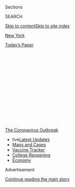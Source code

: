 <div id="app">

<div>

<div>

<div>

<div class="NYTAppHideMasthead css-1q2w90k e1suatyy0">

<div class="section css-ui9rw0 e1suatyy2">

<div class="css-eph4ug er09x8g0">

<div class="css-6n7j50">

</div>

<span class="css-1dv1kvn">Sections</span>

<div class="css-10488qs">

<span class="css-1dv1kvn">SEARCH</span>

</div>

[Skip to content](#site-content)[Skip to site index](#site-index)

</div>

<div id="masthead-section-label" class="css-1wr3we4 eaxe0e00">

[New
York](https://www.nytimes3xbfgragh.onion/section/nyregion)

</div>

<div class="css-10698na e1huz5gh0">

</div>

</div>

<div id="masthead-bar-one" class="section hasLinks css-15hmgas e1csuq9d3">

<div class="css-uqyvli e1csuq9d0">

</div>

<div class="css-1uqjmks e1csuq9d1">

</div>

<div class="css-9e9ivx">

[](https://myaccount.nytimes3xbfgragh.onion/auth/login?response_type=cookie&client_id=vi)

</div>

<div class="css-1bvtpon e1csuq9d2">

[Today’s
Paper](https://www.nytimes3xbfgragh.onion/section/todayspaper)

</div>

</div>

</div>

</div>

<div data-aria-hidden="false">

<div id="site-content" data-role="main">

<div>

<div class="css-1aor85t" style="opacity:0.000000001;z-index:-1;visibility:hidden">

<div class="css-1hqnpie">

<div class="css-epjblv">

<span class="css-17xtcya">[New
York](/section/nyregion)</span><span class="css-x15j1o">|</span><span class="css-fwqvlz">Food
Tourists Trickle In to New York’s Pandemic Dining
Scene</span>

</div>

<div class="css-k008qs">

<div class="css-1iwv8en">

<span class="css-18z7m18"></span>

<div>

</div>

</div>

<span class="css-1n6z4y">https://nyti.ms/30TWqwI</span>

<div class="css-1705lsu">

<div class="css-4xjgmj">

<div class="css-4skfbu" data-role="toolbar" data-aria-label="Social Media Share buttons, Save button, and Comments Panel with current comment count" data-testid="share-tools">

  - 
  - 
  - 
  - 
    
    <div class="css-6n7j50">
    
    </div>

  - 
  - 

</div>

</div>

</div>

</div>

</div>

</div>

<div id="NYT_TOP_BANNER_REGION" class="css-13pd83m">

<div>

<div id="styln-prism-menu-1592847958612" class="section interactive-content interactive-size-medium css-1edisqu">

<div class="css-17ih8de interactive-body">

<div id="scroll-container" class="css-1gj85ro">

[<span class="styln-title-wrap"><span class="css-1pje3qr">The
Coronavirus</span><span class="css-1pje3qr">
Outbreak</span></span>](https://www.nytimes3xbfgragh.onion/news-event/coronavirus?action=click&pgtype=Article&state=default&region=TOP_BANNER&context=storylines_menu)

  - <span class="css-kqxiym" data-emphasize="true">live</span>[Latest
    Updates](https://www.nytimes3xbfgragh.onion/2020/08/04/world/coronavirus-cases.html?action=click&pgtype=Article&state=default&region=TOP_BANNER&context=storylines_menu)
  - [Maps and
    Cases](https://www.nytimes3xbfgragh.onion/interactive/2020/us/coronavirus-us-cases.html?action=click&pgtype=Article&state=default&region=TOP_BANNER&context=storylines_menu)
  - [Vaccine
    Tracker](https://www.nytimes3xbfgragh.onion/interactive/2020/science/coronavirus-vaccine-tracker.html?action=click&pgtype=Article&state=default&region=TOP_BANNER&context=storylines_menu)
  - [College
    Reopening](https://www.nytimes3xbfgragh.onion/2020/08/02/us/covid-college-reopening.html?action=click&pgtype=Article&state=default&region=TOP_BANNER&context=storylines_menu)
  - [Economy](https://www.nytimes3xbfgragh.onion/live/2020/08/04/business/stock-market-today-coronavirus?action=click&pgtype=Article&state=default&region=TOP_BANNER&context=storylines_menu)

</div>

</div>

</div>

</div>

</div>

<div id="top-wrapper" class="css-1sy8kpn">

<div id="top-slug" class="css-l9onyx">

Advertisement

</div>

[Continue reading the main
story](#after-top)

<div class="ad top-wrapper" style="text-align:center;height:100%;display:block;min-height:250px">

<div id="top" class="place-ad" data-position="top" data-size-key="top">

</div>

</div>

<div id="after-top">

</div>

</div>

<div>

<div id="sponsor-wrapper" class="css-1hyfx7x">

<div id="sponsor-slug" class="css-19vbshk">

Supported by

</div>

[Continue reading the main
story](#after-sponsor)

<div id="sponsor" class="ad sponsor-wrapper" style="text-align:center;height:100%;display:block">

</div>

<div id="after-sponsor">

</div>

</div>

<div class="css-186x18t">

</div>

<div class="css-1vkm6nb ehdk2mb0">

# Food Tourists Trickle In to New York’s Pandemic Dining Scene

</div>

Visitors — as long as they don’t come from a quarantine state — are
enjoying the city’s rooftop bars and sidewalk restaurants.

<div class="css-79elbk" data-testid="photoviewer-wrapper">

<div class="css-z3e15g" data-testid="photoviewer-wrapper-hidden">

</div>

<div class="css-1a48zt4 ehw59r15" data-testid="photoviewer-children">

![<span class="css-16f3y1r e13ogyst0" data-aria-hidden="true">Bruna
Borelli and her husband, Fabio Santos, foreground, and their friends,
drove 12 hours from Michigan to take advantage of New York City’s
open-air dining
scene.</span><span class="css-cnj6d5 e1z0qqy90" itemprop="copyrightHolder"><span class="css-1ly73wi e1tej78p0">Credit...</span><span><span>via
Bruna
Borelli</span></span></span>](https://static01.graylady3jvrrxbe.onion/images/2020/08/02/nyregion/02REFER2/00nyvirus-touristfood-articleLarge.jpg?quality=75&auto=webp&disable=upscale)

</div>

</div>

<div class="css-18e8msd">

<div class="css-vp77d3 epjyd6m0">

<div class="css-1baulvz">

By <span class="css-1baulvz last-byline" itemprop="name">Alyson
Krueger</span>

</div>

</div>

  - 
    
    <div class="css-ld3wwf e16638kd2">
    
    July 30,
    2020
    
    </div>

  - 
    
    <div class="css-4xjgmj">
    
    <div class="css-d8bdto" data-role="toolbar" data-aria-label="Social Media Share buttons, Save button, and Comments Panel with current comment count" data-testid="share-tools">
    
      - 
      - 
      - 
      - 
        
        <div class="css-6n7j50">
        
        </div>
    
      - 
      - 
    
    </div>
    
    </div>

</div>

</div>

<div class="section meteredContent css-1r7ky0e" name="articleBody" itemprop="articleBody">

<div class="css-1fanzo5 StoryBodyCompanionColumn">

<div class="css-53u6y8">

In early July, Bruna Borelli, along with her husband and two other
couples, drove a minivan for 12 hours from Sterling Heights, Mich., to
New York City for a vacation.

Before they left, the friends watched the news carefully, making sure
that Michigan hadn’t been added to the long and growing list of states
whose residents or visitors, heading to New York City, would be asked to
quarantine for 14 days upon arrival. When the coast was clear, they hit
the road.

The stress of visiting the city during the pandemic had its benefits.
The group got rooms at
[Moxy](https://www.marriott.com/hotels/travel/nycox-moxy-nyc-times-square/?scid=bb6e16b5-1692-44e9-9459-428cef21e75b&ppc=ppc&pId=ustbppc&nst=paid&gclid=EAIaIQobChMIzfqa1uvu6gIVCYvICh1WVAGtEAAYASAAEgLHAfD_BwE&gclsrc=aw.ds),
a chic hotel in Times Square with a miniature golf course, featuring
statues of animals in flirty poses, as part of its rooftop bar, for $75
a night. “That’s a really good price, yeah?” said Ms. Borelli, a
30-year-old lawyer.

The group of friends strolled down Fifth Avenue, had a picnic in Central
Park, walked over the Brooklyn Bridge, and stopped for a photograph at
the “Friends” building in the West Village. They went to a different
rooftop bar every night. For lunch one day they picked up pastrami
sandwiches from [Katz’s Delicatessen](https://katzsdelicatessen.com/)
and ate them on the sidewalk. “That was my first time trying that,” she
said. “I loved it.”

</div>

</div>

<div class="css-1fanzo5 StoryBodyCompanionColumn">

<div class="css-53u6y8">

Although official tourism numbers [are
dismal](https://www.nytimes3xbfgragh.onion/2020/07/24/nyregion/nyc-tourism-coronavirus.html)
(Krikor Daglian, owner of [True Tales of NYC Walking
Tours](http://www.truetalesnyc.com/), reopened his business on July 10
but has had no bookings from out-of-towners, he said), some intrepid
visitors are trickling in to enjoy the great outdoors of New York City.

Broadway and the museums might be closed, but there is a booming
sidewalk dining scene, open streets and verdant parks, exciting
architecture on almost every block, and bridges, ferries and bike share
systems that connect the boroughs in the fresh air. If you can get here
safely (or have a few weeks to quarantine before venturing out), a
breezy, somewhat affordable vacation in New York is indeed possible
these days.

For some, the city is providing a stand-in for European destinations
where Americans are currently not welcome. “We went to Rome and
Barcelona on our honeymoon, and eating outdoors and people watching was
our favorite part,” said David Zavac, a government employee from Toledo,
who plans to bring his young family here once Ohio is taken off the
quarantine list. “Now that New York City has that, it’s really
appealing.”

<div id="NYT_MAIN_CONTENT_1_REGION" class="css-9tf9ac">

<div>

<div id="styln-covid-updates-world" class="section interactive-content interactive-size-medium css-1ftcdic">

<div class="css-17ih8de interactive-body">

<div id="styln-briefing-block" data-asset-id="QXJ0aWNsZTpueXQ6Ly9hcnRpY2xlLzNhNGMwYWI5LWIwY2QtNWQwOS1hZTgwLTdjMGU3ZTA1OWQ2OA==">

<div class="briefing-block-header-section">

# [Latest Updates: Global Coronavirus Outbreak](https://www.nytimes3xbfgragh.onion/2020/08/04/world/coronavirus-cases.html?action=click&pgtype=Article&state=default&region=MAIN_CONTENT_1&context=storylines_live_updates)

<div class="briefing-block-ts">

Updated 2020-08-04T20:50:09.557Z

</div>

</div>

  - [Novavax sees encouraging results from two studies of its
    experimental
    vaccine.](https://www.nytimes3xbfgragh.onion/2020/08/04/world/coronavirus-cases.html?action=click&pgtype=Article&state=default&region=MAIN_CONTENT_1&context=storylines_live_updates#link-1228a480)
  - [Public and private schools in Maryland and elsewhere are divided
    over in-person
    instruction.](https://www.nytimes3xbfgragh.onion/2020/08/04/world/coronavirus-cases.html?action=click&pgtype=Article&state=default&region=MAIN_CONTENT_1&context=storylines_live_updates#link-4825b93)
  - [The United Nations calls on policymakers to ‘plan thoroughly for
    school
    reopenings.’](https://www.nytimes3xbfgragh.onion/2020/08/04/world/coronavirus-cases.html?action=click&pgtype=Article&state=default&region=MAIN_CONTENT_1&context=storylines_live_updates#link-50f7386d)

<div class="briefing-block-footer">

<div class="briefing-block-footer-meta">

[See more
updates](https://www.nytimes3xbfgragh.onion/2020/08/04/world/coronavirus-cases.html?action=click&pgtype=Article&state=default&region=MAIN_CONTENT_1&context=storylines_live_updates)

</div>

<div class="briefing-block-briefinglinks">

<span>More live coverage:</span>
[Markets](https://www.nytimes3xbfgragh.onion/live/2020/08/04/business/stock-market-today-coronavirus?action=click&pgtype=Article&state=default&region=MAIN_CONTENT_1&context=storylines_live_updates)

</div>

</div>

</div>

</div>

</div>

</div>

</div>

Ms. Borelli’s group even managed to experience some New York interiors
(wearing masks, of course). “We visited Grand Central Terminal and found
all the places that are in so many movies and television shows,” Ms.
Borelli said. They took the subway to get around, something [many locals
haven’t
even](https://www.nytimes3xbfgragh.onion/2020/07/17/nyregion/coronavirus-subways-spread-nyc.html)
started to do. “I loved it because I am from a small city in Brazil, so
I don’t have the subway there, and in Michigan we also don’t,” she said.
“It’s so cheap and easy and nice.”

But New York City during the pandemic is not a destination for the meek.
There are closures, mask requirements, shifting quarantine guidelines,
and the classic directness of New Yorkers who now, more than ever, want
their city to remain as safe as possible. But all of this can be part of
the experience.

</div>

</div>

<div class="css-1fanzo5 StoryBodyCompanionColumn">

<div class="css-53u6y8">

“In Times Square we took our masks off to take a picture and someone
told us to put it back on,” Ms. Borelli said. “I thought it was nice. I
wish people would do that in Michigan.”

Helen Nunes, an au pair stationed in Stroudsburg, Pa., was less
enchanted with her visit. She drove to the city July 4 weekend to visit
a friend in Brooklyn. Friday night they went to an outdoor bar where
they drank caipirinhas and ate empanadas. Saturday they took the NYC
Ferry to Manhattan and walked around Times Square.

But Ms. Nunes, 28, never felt like she could relax. “You need to wear
masks and cover your nose, so it’s hard to walk,” she said. “I kept
thinking I would get coronavirus if I touched something. I wanted to
sanitize my hands all the time.”

Those who live in neighboring states and towns who had to cancel more
far-flung travel plans are also visiting the city, curious to see how it
has changed.

Stephanie Pirhala and John Lanning were supposed to visit family in the
Carolinas this summer, but decided not to after it was announced that
they would have to quarantine for 14 days upon their return to Sound
Beach, Long Island, where they live. So they decided to visit New York
City instead.

They started their getaway at the TWA Hotel, part of John F. Kennedy
International Airport, where Mr. Lanning, 39, a court officer, proposed
to Ms. Pirhala, 32, a bank analyst, at sunset on the roof overlooking
the Manhattan skyline on one side and planes taking off and landing on
the other. They were upgraded to the presidential suite because of the
special occasion.

</div>

</div>

<div class="css-79elbk" data-testid="photoviewer-wrapper">

<div class="css-z3e15g" data-testid="photoviewer-wrapper-hidden">

</div>

<div class="css-1a48zt4 ehw59r15" data-testid="photoviewer-children">

![<span class="css-16f3y1r e13ogyst0" data-aria-hidden="true">John
Lanning recently proposed to Stephanie Pirhala at the TWA Hotel. The
Long Island couple was supposed to visit the Carolinas this summer but
came to New York City
instead.</span><span class="css-cnj6d5 e1z0qqy90" itemprop="copyrightHolder"><span class="css-1ly73wi e1tej78p0">Credit...</span><span>via
John
Lanning</span></span>](https://static01.graylady3jvrrxbe.onion/images/2020/08/02/nyregion/02nyvirus-touristfood2/02nyvirus-touristfood2-articleLarge.jpg?quality=75&auto=webp&disable=upscale)

</div>

</div>

<div class="css-1fanzo5 StoryBodyCompanionColumn">

<div class="css-53u6y8">

The couple then drove into the city where they had brunch outside and
walked around to see how New York had adjusted to the pandemic.

</div>

</div>

<div class="css-1fanzo5 StoryBodyCompanionColumn">

<div class="css-53u6y8">

“We had been to the city for a concert right before everything shut
down, so we were there when things ended and we wanted to be there when
it opened again,” Ms. Pirhala said. “Just seeing everyone in masks, it
feels like a different
world.”

<div id="NYT_MAIN_CONTENT_3_REGION" class="css-9tf9ac">

<div>

<div id="styln-prism-freeform-1594220623585" class="section interactive-content interactive-size-medium css-1ftcdic">

<div class="css-17ih8de interactive-body">

<div id="prism-freeform-block-85410" class="css-19mumt8" data-role="complementary" data-storyline="The Coronavirus Outbreak" data-truncated="true" tabindex="0">

<div class="css-a8d9oz">

<div class="css-eb027h">

[](https://www.nytimes3xbfgragh.onion/news-event/coronavirus?action=click&pgtype=Article&state=default&region=MAIN_CONTENT_3&context=storylines_faq)

### The Coronavirus Outbreak ›

#### Frequently Asked Questions

Updated August 4, 2020

  - #### I have antibodies. Am I now immune?
    
      - As of right now,[that seems likely, for at least several
        months.](https://www.nytimes3xbfgragh.onion/2020/07/22/health/covid-antibodies-herd-immunity.html?action=click&pgtype=Article&state=default&region=MAIN_CONTENT_3&context=storylines_faq)
        There have been frightening accounts of people suffering what
        seems to be a second bout of Covid-19. But experts say these
        patients may have a drawn-out course of infection, with the
        virus taking a slow toll weeks to months after initial exposure.
        People infected with the coronavirus typically
        [produce](https://www.nature.com/articles/s41586-020-2456-9)
        immune molecules called antibodies, which are [protective
        proteins made in response to an
        infection](https://www.nytimes3xbfgragh.onion/2020/05/07/health/coronavirus-antibody-prevalence.html?action=click&pgtype=Article&state=default&region=MAIN_CONTENT_3&context=storylines_faq)[.
        These antibodies
        may](https://www.nytimes3xbfgragh.onion/2020/05/07/health/coronavirus-antibody-prevalence.html?action=click&pgtype=Article&state=default&region=MAIN_CONTENT_3&context=storylines_faq)
        last in the body [only two to three
        months](https://www.nature.com/articles/s41591-020-0965-6),
        which may seem worrisome, but that’s perfectly normal after an
        acute infection subsides, said Dr. Michael Mina, an immunologist
        at Harvard University. It may be possible to get the coronavirus
        again, but it’s highly unlikely that it would be possible in a
        short window of time from initial infection or make people
        sicker the second time.

  - #### I’m a small-business owner. Can I get relief?
    
      - The [stimulus bills enacted in
        March](https://www.nytimes3xbfgragh.onion/article/small-business-loans-stimulus-grants-freelancers-coronavirus.html?action=click&pgtype=Article&state=default&region=MAIN_CONTENT_3&context=storylines_faq)
        offer help for the millions of American small businesses. Those
        eligible for aid are businesses and nonprofit organizations with
        fewer than 500 workers, including sole proprietorships,
        independent contractors and freelancers. Some larger companies
        in some industries are also eligible. The help being offered,
        which is being managed by the Small Business Administration,
        includes the Paycheck Protection Program and the Economic Injury
        Disaster Loan program. But lots of folks have [not yet seen
        payouts.](https://www.nytimes3xbfgragh.onion/interactive/2020/05/07/business/small-business-loans-coronavirus.html?action=click&pgtype=Article&state=default&region=MAIN_CONTENT_3&context=storylines_faq)
        Even those who have received help are confused: The rules are
        draconian, and some are stuck sitting on [money they don’t know
        how to
        use.](https://www.nytimes3xbfgragh.onion/2020/05/02/business/economy/loans-coronavirus-small-business.html?action=click&pgtype=Article&state=default&region=MAIN_CONTENT_3&context=storylines_faq)
        Many small-business owners are getting less than they expected
        or [not hearing anything at
        all.](https://www.nytimes3xbfgragh.onion/2020/06/10/business/Small-business-loans-ppp.html?action=click&pgtype=Article&state=default&region=MAIN_CONTENT_3&context=storylines_faq)

  - #### What are my rights if I am worried about going back to work?
    
      - Employers have to provide [a safe
        workplace](https://www.osha.gov/SLTC/covid-19/standards.html)
        with policies that protect everyone equally. [And if one of your
        co-workers tests positive for the coronavirus, the
        C.D.C.](https://www.nytimes3xbfgragh.onion/article/coronavirus-money-unemployment.html?action=click&pgtype=Article&state=default&region=MAIN_CONTENT_3&context=storylines_faq)
        has said that [employers should tell their
        employees](https://www.cdc.gov/coronavirus/2019-ncov/community/guidance-business-response.html)
        -- without giving you the sick employee’s name -- that they may
        have been exposed to the virus.

  - #### Should I refinance my mortgage?
    
      - [It could be a good
        idea,](https://www.nytimes3xbfgragh.onion/article/coronavirus-money-unemployment.html?action=click&pgtype=Article&state=default&region=MAIN_CONTENT_3&context=storylines_faq)
        because mortgage rates have [never been
        lower.](https://www.nytimes3xbfgragh.onion/2020/07/16/business/mortgage-rates-below-3-percent.html?action=click&pgtype=Article&state=default&region=MAIN_CONTENT_3&context=storylines_faq)
        Refinancing requests have pushed mortgage applications to some
        of the highest levels since 2008, so be prepared to get in line.
        But defaults are also up, so if you’re thinking about buying a
        home, be aware that some lenders have tightened their standards.

  - #### What is school going to look like in September?
    
      - It is unlikely that many schools will return to a normal
        schedule this fall, requiring the grind of [online
        learning](https://www.nytimes3xbfgragh.onion/2020/06/05/us/coronavirus-education-lost-learning.html?action=click&pgtype=Article&state=default&region=MAIN_CONTENT_3&context=storylines_faq),
        [makeshift child
        care](https://www.nytimes3xbfgragh.onion/2020/05/29/us/coronavirus-child-care-centers.html?action=click&pgtype=Article&state=default&region=MAIN_CONTENT_3&context=storylines_faq)
        and [stunted
        workdays](https://www.nytimes3xbfgragh.onion/2020/06/03/business/economy/coronavirus-working-women.html?action=click&pgtype=Article&state=default&region=MAIN_CONTENT_3&context=storylines_faq)
        to continue. California’s two largest public school districts —
        Los Angeles and San Diego — said on July 13, that [instruction
        will be remote-only in the
        fall](https://www.nytimes3xbfgragh.onion/2020/07/13/us/lausd-san-diego-school-reopening.html?action=click&pgtype=Article&state=default&region=MAIN_CONTENT_3&context=storylines_faq),
        citing concerns that surging coronavirus infections in their
        areas pose too dire a risk for students and teachers. Together,
        the two districts enroll some 825,000 students. They are the
        largest in the country so far to abandon plans for even a
        partial physical return to classrooms when they reopen in
        August. For other districts, the solution won’t be an
        all-or-nothing approach. [Many
        systems](https://bioethics.jhu.edu/research-and-outreach/projects/eschool-initiative/school-policy-tracker/),
        including the nation’s largest, New York City, are devising
        [hybrid
        plans](https://www.nytimes3xbfgragh.onion/2020/06/26/us/coronavirus-schools-reopen-fall.html?action=click&pgtype=Article&state=default&region=MAIN_CONTENT_3&context=storylines_faq)
        that involve spending some days in classrooms and other days
        online. There’s no national policy on this yet, so check with
        your municipal school system regularly to see what is happening
        in your
community.

<div id="styln-survey-component-85410" class="styln-survey-component" data-surveyname="faq" data-surveystoryline="coronavirus">

</div>

</div>

<div class="css-6mllg9">

</div>

<div class="css-pmm6ed">

<span class="css-5gimkt"></span>

</div>

</div>

</div>

</div>

</div>

</div>

</div>

Mr. Lanning said one of the best parts of the trip was supporting local
businesses. “The restaurant couldn’t have customers this whole time,” he
said, referring to the city’s shutdown last spring. “You don’t want to
see places close up after all the suffering.”

This is especially true when your favorite restaurants are involved.

In non-pandemic times, Charles King, a photographer and videographer
from Luray, Va., visits New York City at least 30 times a year to shoot
weddings and other events. When he’s here, he always makes a point of
visiting some of his favorite places, including Shake Shack. Since
March, however, Mr. King’s New York gigs have dried up. So in June, when
he was asked to livestream a virtual graduation on Long Island and
passed through La Guardia Airport, he made a beeline for the Shake Shack
there.

“I ordered the Smoke Shack, the one with bacon on it,” he said. “It was
my first Shake Shack in months. I had a moment during the pandemic when
all I wanted were those crinkle fries.”

When Elle Andrews Patt drove 12 hours from Knoxville, Tenn., to help
move her daughter out of her Brooklyn apartment, she kept a low profile,
sleeping in her daughter’s apartment and leaving almost as soon as she’d
arrived. “This was a very different trip,” she said. “We didn’t want to
expose anyone or get exposed by them.”

But the mother and daughter did manage to pick up slices from [Tony’s
Pizza](https://originaltonysofbushwick.com/) and bagels from
[Knickerbocker Bagel](http://www.kbbagel.com/), both in Bushwick. “They
were open and friendly and recognized us,” Ms. Andrews said. “I am glad
they are still there.”

</div>

</div>

<div class="css-1fanzo5 StoryBodyCompanionColumn">

<div class="css-53u6y8">

Then there are those who were planning to visit New York, but who have
stayed away because of their new turista non grata status.

Jamie Miller of Miami Beach planned to celebrate her anniversary here
this summer. The 34-year-old attorney and her husband had booked a suite
for two nights at [The
Mark](https://www.themarkhotel.com/?gclid=EAIaIQobChMIrKP4jvDu6gIVFaSzCh3SdAsCEAAYASAAEgJM-vD_BwE),
a boutique luxury hotel on the Upper East Side. They were looking
forward to dining at scenic open-air restaurants like [Gitano Garden of
Love](https://grupogitano.com/) in SoHo or [Bryant Park
Grill](https://bryantparkgrillnyc.com/) in Midtown.

But then, coronavirus cases in Florida skyrocketed and the state was put
on the quarantine list. The couple canceled the trip. “It’s so sad,” Ms.
Miller said. “It’s hot, and Covid is everywhere.”

</div>

</div>

</div>

<div>

</div>

<div>

</div>

<div>

</div>

<div>

<div id="bottom-wrapper" class="css-1ede5it">

<div id="bottom-slug" class="css-l9onyx">

Advertisement

</div>

[Continue reading the main
story](#after-bottom)

<div id="bottom" class="ad bottom-wrapper" style="text-align:center;height:100%;display:block;min-height:90px">

</div>

<div id="after-bottom">

</div>

</div>

</div>

</div>

</div>

## Site Index

<div>

</div>

## Site Information Navigation

  - [© <span>2020</span> <span>The New York Times
    Company</span>](https://help.nytimes3xbfgragh.onion/hc/en-us/articles/115014792127-Copyright-notice)

<!-- end list -->

  - [NYTCo](https://www.nytco.com/)
  - [Contact
    Us](https://help.nytimes3xbfgragh.onion/hc/en-us/articles/115015385887-Contact-Us)
  - [Work with us](https://www.nytco.com/careers/)
  - [Advertise](https://nytmediakit.com/)
  - [T Brand Studio](http://www.tbrandstudio.com/)
  - [Your Ad
    Choices](https://www.nytimes3xbfgragh.onion/privacy/cookie-policy#how-do-i-manage-trackers)
  - [Privacy](https://www.nytimes3xbfgragh.onion/privacy)
  - [Terms of
    Service](https://help.nytimes3xbfgragh.onion/hc/en-us/articles/115014893428-Terms-of-service)
  - [Terms of
    Sale](https://help.nytimes3xbfgragh.onion/hc/en-us/articles/115014893968-Terms-of-sale)
  - [Site
    Map](https://spiderbites.nytimes3xbfgragh.onion)
  - [Help](https://help.nytimes3xbfgragh.onion/hc/en-us)
  - [Subscriptions](https://www.nytimes3xbfgragh.onion/subscription?campaignId=37WXW)

</div>

</div>

</div>

</div>
